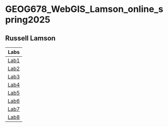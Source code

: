 # GEOG678_WebGIS_Lamson_online_spring2025
## Russell Lamson

| Labs                |
| --------------------|
|[Lab1](Labs/Lab1/)   |
|[Lab2](Labs/Lab2/)   |
|[Lab3](Labs/Lab3/)   |
|[Lab4](Labs/Lab4/)   |
|[Lab5](Labs/Lab5/)   |
|[Lab6](Labs/Lab6/)   |
|[Lab7](Labs/Lab7/)   |
|[Lab8](Labs/Lab8/)   |